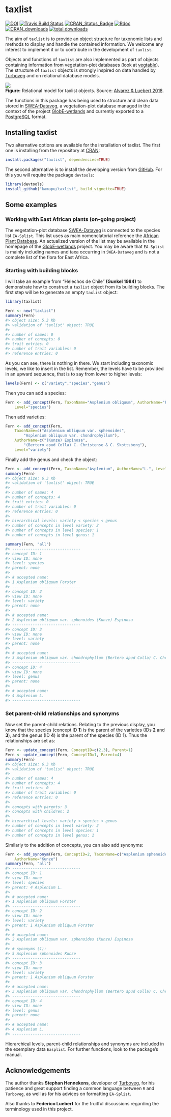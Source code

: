 
<!-- README.md is generated from README.Rmd. Please edit that file -->

# taxlist

<!-- Budges -->

[![DOI](https://zenodo.org/badge/54913161.svg)](https://zenodo.org/badge/latestdoi/54913161)
[![Travis Build
Status](https://travis-ci.org/kamapu/taxlist.svg?branch=master)](https://travis-ci.org/kamapu/taxlist)
[![CRAN\_Status\_Badge](http://www.r-pkg.org/badges/version/taxlist)](https://cran.r-project.org/package=taxlist)
[![Rdoc](http://www.rdocumentation.org/badges/version/taxlist)](http://www.rdocumentation.org/packages/taxlist)
[![CRAN\_downloads](http://cranlogs.r-pkg.org/badges/taxlist)](https://cran.r-project.org/package=taxlist)
[![total
downloads](http://cranlogs.r-pkg.org/badges/grand-total/taxlist)](https://cran.r-project.org/package=taxlist)

The aim of `taxlist` is to provide an object structure for taxonomic
lists and methods to display and handle the contained information. We
welcome any interest to implement it or to contribute in the development
of `taxlist`.

Objects and functions of `taxlist` are also implemented as part of
objects containing information from vegetation-plot databases (look at
[vegtable](https://github.com/kamapu/vegtable)). The structure of
`taxlist` objects is strongly inspired on data handled by
[Turboveg](https://www.synbiosys.alterra.nl/turboveg) and on relational
database models.

![](README-figures/taxlist_model.png)<br/> **Figure:** Relational model
for taxlist objects. Source: [Alvarez & Luebert
2018](https://doi.org/10.3897/BDJ.6.e23635).

The functions in this package has being used to structure and clean data
stored in [SWEA-Dataveg](http://www.givd.info/ID/AF-00-006), a
vegetation-plot database managed in the context of the project
[GlobE-wetlands](https://www.wetlands-africa.de) and currently exported
to a [PostgreSQL](https://www.postgresql.org) format.

## Installing taxlist

Two alternative options are available for the installation of taxlist.
The first one is installing from the repository at
[CRAN](https://cran.r-project.org/package=taxlist):

``` r
install.packages("taxlist", dependencies=TRUE)
```

The second alternative is to install the developing version from
[GitHub](https://github.com/kamapu/taxlist). For this you will require
the package `devtools`:

``` r
library(devtools)
install_github("kamapu/taxlist", build_vignette=TRUE)
```

## Some examples

### Working with East African plants (on-going project)

The vegetation-plot database
[SWEA-Dataveg](http://www.givd.info/ID/AF-00-006) is connected to the
species list `EA-Splist`. This list uses as main nomenclatorial
reference the [African Plant
Database](http://www.ville-ge.ch/musinfo/bd/cjb/africa/recherche.php).
An actualized version of the list may be available in the homepage of
the [GlobE-wetlands](https://www.wetlands-africa.de) project. You may be
aware that `EA-Splist` is mainly including names and taxa occurring in
`SWEA-Dataveg` and is not a complete list of the flora for East Africa.

### Starting with building blocks

I will take an example from “Helechos de Chile” **(Gunkel 1984)** to
demonstrate how to construct a `taxlist` object from its building
blocks. The first step will be to generate an empty `taxlist` object:

``` r
library(taxlist)

Fern <- new("taxlist")
summary(Fern)
#> object size: 5.3 Kb 
#> validation of 'taxlist' object: TRUE 
#> 
#> number of names: 0 
#> number of concepts: 0 
#> trait entries: 0 
#> number of trait variables: 0 
#> reference entries: 0
```

As you can see, there is nothing in there. We start including taxonomic
levels, we like to insert in the list. Remember, the levels have to be
provided in an upward sequence, that is to say from lower to higher
levels:

``` r
levels(Fern) <- c("variety","species","genus")
```

Then you can add a
species:

``` r
Fern <- add_concept(Fern, TaxonName="Asplenium obliquum", AuthorName="Forster",
    Level="species")
```

Then add varieties:

``` r
Fern <- add_concept(Fern,
    TaxonName=c("Asplenium obliquum var. sphenoides",
        "Asplenium obliquum var. chondrophyllum"),
    AuthorName=c("(Kunze) Espinosa",
        "(Bertero apud Colla) C. Christense & C. Skottsberg"),
    Level="variety")
```

Finally add the genus and check the
object:

``` r
Fern <- add_concept(Fern, TaxonName="Asplenium", AuthorName="L.", Level="genus")
summary(Fern)
#> object size: 6.3 Kb 
#> validation of 'taxlist' object: TRUE 
#> 
#> number of names: 4 
#> number of concepts: 4 
#> trait entries: 0 
#> number of trait variables: 0 
#> reference entries: 0 
#> 
#> hierarchical levels: variety < species < genus 
#> number of concepts in level variety: 2
#> number of concepts in level species: 1
#> number of concepts in level genus: 1

summary(Fern, "all")
#> ------------------------------ 
#> concept ID: 1 
#> view ID: none 
#> level: species 
#> parent: none 
#> 
#> # accepted name: 
#> 1 Asplenium obliquum Forster 
#> ------------------------------ 
#> concept ID: 2 
#> view ID: none 
#> level: variety 
#> parent: none 
#> 
#> # accepted name: 
#> 2 Asplenium obliquum var. sphenoides (Kunze) Espinosa 
#> ------------------------------ 
#> concept ID: 3 
#> view ID: none 
#> level: variety 
#> parent: none 
#> 
#> # accepted name: 
#> 3 Asplenium obliquum var. chondrophyllum (Bertero apud Colla) C. Christense & C. Skottsberg 
#> ------------------------------ 
#> concept ID: 4 
#> view ID: none 
#> level: genus 
#> parent: none 
#> 
#> # accepted name: 
#> 4 Asplenium L. 
#> ------------------------------
```

### Set parent-child relationships and synonyms

Now set the parent-child relations. Relating to the previous display,
you know that the species (concept ID **1**) is the parent of the
varieties (IDs **2** and **3**), and the genus (ID **4**) is the parent
of the species (ID **1**). Thus the relationships are set as:

``` r
Fern <- update_concept(Fern, ConceptID=c(2,3), Parent=1)
Fern <- update_concept(Fern, ConceptID=1, Parent=4)
summary(Fern)
#> object size: 6.3 Kb 
#> validation of 'taxlist' object: TRUE 
#> 
#> number of names: 4 
#> number of concepts: 4 
#> trait entries: 0 
#> number of trait variables: 0 
#> reference entries: 0 
#> 
#> concepts with parents: 3 
#> concepts with children: 2 
#> 
#> hierarchical levels: variety < species < genus 
#> number of concepts in level variety: 2
#> number of concepts in level species: 1
#> number of concepts in level genus: 1
```

Similarly to the addition of concepts, you can also add
synonyms:

``` r
Fern <- add_synonym(Fern, ConceptID=2, TaxonName=c("Asplenium sphenoides"),
    AuthorName="Kunze")
summary(Fern, "all")
#> ------------------------------ 
#> concept ID: 1 
#> view ID: none 
#> level: species 
#> parent: 4 Asplenium L. 
#> 
#> # accepted name: 
#> 1 Asplenium obliquum Forster 
#> ------------------------------ 
#> concept ID: 2 
#> view ID: none 
#> level: variety 
#> parent: 1 Asplenium obliquum Forster 
#> 
#> # accepted name: 
#> 2 Asplenium obliquum var. sphenoides (Kunze) Espinosa 
#> 
#> # synonyms (1): 
#> 5 Asplenium sphenoides Kunze 
#> ------------------------------ 
#> concept ID: 3 
#> view ID: none 
#> level: variety 
#> parent: 1 Asplenium obliquum Forster 
#> 
#> # accepted name: 
#> 3 Asplenium obliquum var. chondrophyllum (Bertero apud Colla) C. Christense & C. Skottsberg 
#> ------------------------------ 
#> concept ID: 4 
#> view ID: none 
#> level: genus 
#> parent: none 
#> 
#> # accepted name: 
#> 4 Asplenium L. 
#> ------------------------------
```

Hierarchical levels, parent-child relationships and synonyms are
included in the exemplary data `Easplist`. For further functions, look
to the package’s manual.

## Acknowledgements

The author thanks **Stephan Hennekens**, developer of
[Turboveg](http://www.synbiosys.alterra.nl/turboveg), for his patience
and great support finding a common language between `R` and `Turboveg`,
as well as for his advices on formatting `EA-Splist`.

Also thanks to **Federico Luebert** for the fruitful discussions
regarding the terminology used in this project.
